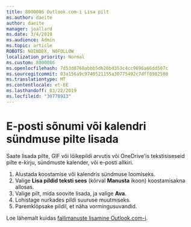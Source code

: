 ```yaml
---
title: 8000086 Outlook.com-i Lisa pilt
ms.author: daeite
author: daeite
manager: joallard
ms.date: 3/4/2019
ms.audience: Admin
ms.topic: article
ROBOTS: NOINDEX, NOFOLLOW
localization_priority: Normal
ms.custom: 8000086
ms.openlocfilehash: 7d53d8768abbb5db26bd353c4cc9696a66dd507c
ms.sourcegitcommit: 03a156a9c9740521155a30775492c7dff0982588
ms.translationtype: MT
ms.contentlocale: et-EE
ms.lasthandoff: 03/22/2019
ms.locfileid: "30778913"
---
```

# <a name="insert-pictures-in-an-email-message-or-calendar-event"></a>E-posti sõnumi või kalendri sündmuse pilte lisada

Saate lisada pilte, GIF või lõikepildi arvutis või OneDrive'is tekstisiseseid pilte e-kirju, sündmuste kalender, või e-posti allkiri.

1. Alustada koostamise või kalendris sündmuse loomiseks.
2. Valige **Lisa pildid teksti sees** (kõrval **Manusta** ikoon) koostamisakna allosas.
3. Valige pilt, mida soovite lisada, ja valige **Ava**.
4. Lohistage nurkades pildi suuruse muutmiseks.
5. Paremklõpsake pildil, et näha vormingusuvandid.

Loe lähemalt kuidas [failimanuste lisamine Outlook.com-i](https://support.office.com/article/8d7c1ea7-4e5f-44ce-bb6e-c5fcc92ba9ab).